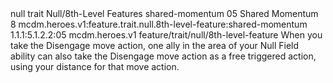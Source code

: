 <ability>
  <metadata>
    <class>null</class>
    <feature_type>trait</feature_type>
    <file_dpath>Null/8th-Level Features</file_dpath>
    <item_id>shared-momentum</item_id>
    <item_index>05</item_index>
    <item_name>Shared Momentum</item_name>
    <level>8</level>
    <scc>mcdm.heroes.v1:feature.trait.null.8th-level-feature:shared-momentum</scc>
    <scdc>1.1.1:5.1.2.2:05</scdc>
    <source>mcdm.heroes.v1</source>
    <type>feature/trait/null/8th-level-feature</type>
  </metadata>
  <effects>
    <effect type="mundane">When you take the Disengage move action, one ally in the area of your Null Field ability can also take the Disengage move action as a free triggered action, using your distance for that move action.</effect>
  </effects>
</ability>
